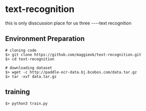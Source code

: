 # text-recognition
this is only disscussion place  for us three ----text recognition


Environment Preparation 
---

```
# cloning code
$> git clone https://github.com/maggieok/text-recognition.git
$> cd text-recognition

# downloading dataset
$> wget -c http://paddle-ocr-data.bj.bcebos.com/data.tar.gz
$> tar -xvf data.tar.gz
```


training
---

```
$> python3 train.py
```


